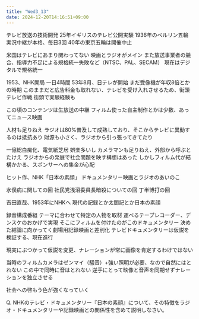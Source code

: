 ```yaml
---
title: "Wed3_13"
date: 2024-12-20T14:16:51+09:00
---
```

テレビ放送の技術開発
25年イギリスのテレビ公開実験
1936年のベルリン五輪実況中継が本格、毎日3回
40年の東京五輪は開催中止

米国はテレビにあまり関わってない
映画とラジオがメイン
また放送事業者の競合、指導力不足による規格統一失敗など（NTSC、PAL、SECAM）
現在はデジタルで規格統一


1953、NHK開局
一日4時間
53年8月、日テレが開始
まだ受像機が年収8倍とかの時期
このままだと広告料金も取れない、テレビを受け入れさせるため、街頭テレビ作戦
街頭で実験経験も

この頃のコンテンツは生放送の中継
フィルム使った自主制作とかは少数、あってニュース映画

人材も足りねえ
ラジオは80%普及して成熟しており、そこからテレビに異動するのは抵抗あり
財源も小さく、ラジオから引っ張ってきてたり

一億総白痴化、電気紙芝居
娯楽多いし
カメラマンも足りねえ、外部から呼ぶとたけえ
ラジオからの発展で社会問題を映す構想はあった
しかしフィルム代が結構かかる、スポンサーへの集金が心配

ヒット作、NHK「日本の素顔」
ドキュメンタリー映画とラジオのあいのこ

水俣病に関しての回
社民党浅沼委員長暗殺についての回
丁半博打の回

吉田直哉、1953年にNHKへ
現代の記録とか太閤記とか日本の素顔

録音構成番組
テーマに合わせて特定の人物を取材
運べるテープレコーダー、デンスケのおかげで実現
そこにフィルムを付けたのがこのドキュメンタリー
決めた結論に向かってく劇場用記録映画と差別化
テレビドキュメンタリーは仮説を検証する、現在進行

現実にぶつかって仮説を変更、ナレーションが常に画像を肯定するわけではない

当時のフィルムカメラはゼンマイ（騒音）+強い照明が必要、なので自然にはとれない
この中で同時に音はとれない
逆手にとって映像と音声を同期せずナレーションを独立させる

社会への啓もう色が強くなっていく

Q. NHKのテレビ・ドキュメンタリー『日本の素顔』について、その特徴をラジオ・ドキュメンタリーや記録映画との関係性を含めて説明しなさい。
